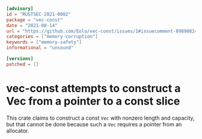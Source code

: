 ```toml
[advisory]
id = "RUSTSEC-2021-0082"
package = "vec-const"
date = "2021-08-14"
url = "https://github.com/Eolu/vec-const/issues/1#issuecomment-898908241"
categories = ["memory-corruption"]
keywords = ["memory-safety"]
informational = "unsound"

[versions]
patched = []
```

# vec-const attempts to construct a Vec from a pointer to a const slice

This crate claims to construct a const `Vec` with nonzero length and capacity, but that cannot be done because such a `Vec` requires a pointer from an allocator.

